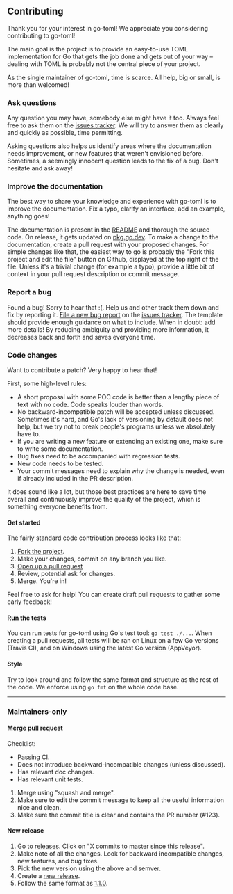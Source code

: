 ## Contributing

Thank you for your interest in go-toml! We appreciate you considering
contributing to go-toml!

The main goal is the project is to provide an easy-to-use TOML implementation
for Go that gets the job done and gets out of your way – dealing with TOML is
probably not the central piece of your project.

As the single maintainer of go-toml, time is scarce. All help, big or small, is
more than welcomed!

### Ask questions

Any question you may have, somebody else might have it too. Always feel free to
ask them on the [issues tracker][issues-tracker]. We will try to answer them as
clearly and quickly as possible, time permitting.

Asking questions also helps us identify areas where the documentation needs
improvement, or new features that weren't envisioned before. Sometimes, a
seemingly innocent question leads to the fix of a bug. Don't hesitate and ask
away!

### Improve the documentation

The best way to share your knowledge and experience with go-toml is to improve
the documentation. Fix a typo, clarify an interface, add an example, anything
goes!

The documentation is present in the [README][readme] and thorough the source
code. On release, it gets updated on [pkg.go.dev][pkg.go.dev]. To make a change
to the documentation, create a pull request with your proposed changes. For
simple changes like that, the easiest way to go is probably the "Fork this
project and edit the file" button on Github, displayed at the top right of the
file. Unless it's a trivial change (for example a typo), provide a little bit of
context in your pull request description or commit message.

### Report a bug

Found a bug! Sorry to hear that :(. Help us and other track them down and fix by
reporting it. [File a new bug report][bug-report] on the [issues
tracker][issues-tracker]. The template should provide enough guidance on what to
include. When in doubt: add more details! By reducing ambiguity and providing
more information, it decreases back and forth and saves everyone time.

### Code changes

Want to contribute a patch? Very happy to hear that!

First, some high-level rules:

*   A short proposal with some POC code is better than a lengthy piece of text
    with no code. Code speaks louder than words.
*   No backward-incompatible patch will be accepted unless discussed. Sometimes
    it's hard, and Go's lack of versioning by default does not help, but we try
    not to break people's programs unless we absolutely have to.
*   If you are writing a new feature or extending an existing one, make sure to
    write some documentation.
*   Bug fixes need to be accompanied with regression tests.
*   New code needs to be tested.
*   Your commit messages need to explain why the change is needed, even if already
    included in the PR description.

It does sound like a lot, but those best practices are here to save time overall
and continuously improve the quality of the project, which is something everyone
benefits from.

#### Get started

The fairly standard code contribution process looks like that:

1.  [Fork the project][fork].
2.  Make your changes, commit on any branch you like.
3.  [Open up a pull request][pull-request]
4.  Review, potential ask for changes.
5.  Merge. You're in!

Feel free to ask for help! You can create draft pull requests to gather some
early feedback!

#### Run the tests

You can run tests for go-toml using Go's test tool: `go test ./...`. When
creating a pull requests, all tests will be ran on Linux on a few Go versions
(Travis CI), and on Windows using the latest Go version (AppVeyor).

#### Style

Try to look around and follow the same format and structure as the rest of the
code. We enforce using `go fmt` on the whole code base.

***

### Maintainers-only

#### Merge pull request

Checklist:

*   Passing CI.
*   Does not introduce backward-incompatible changes (unless discussed).
*   Has relevant doc changes.
*   Has relevant unit tests.

1.  Merge using "squash and merge".
2.  Make sure to edit the commit message to keep all the useful information nice
    and clean.
3.  Make sure the commit title is clear and contains the PR number (#123).

#### New release

1.  Go to [releases][releases]. Click on "X commits to master since this
    release".
2.  Make note of all the changes. Look for backward incompatible changes, new
    features, and bug fixes.
3.  Pick the new version using the above and semver.
4.  Create a [new release][new-release].
5.  Follow the same format as [1.1.0][release-110].

[issues-tracker]: https://github.com/pelletier/go-toml/issues

[bug-report]: https://github.com/pelletier/go-toml/issues/new?template=bug_report.md

[pkg.go.dev]: https://pkg.go.dev/github.com/pelletier/go-toml

[readme]: ./README.md

[fork]: https://help.github.com/articles/fork-a-repo

[pull-request]: https://help.github.com/en/articles/creating-a-pull-request

[releases]: https://github.com/pelletier/go-toml/releases

[new-release]: https://github.com/pelletier/go-toml/releases/new

[release-110]: https://github.com/pelletier/go-toml/releases/tag/v1.1.0
